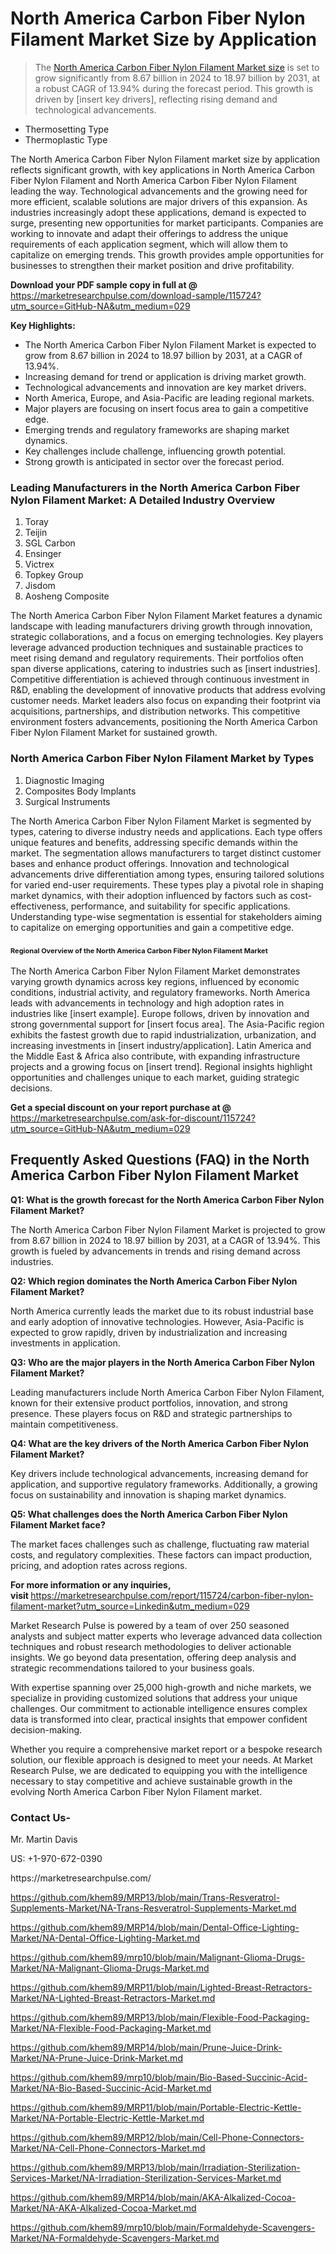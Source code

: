 <h1>North America Carbon Fiber Nylon Filament Market&nbsp;Size by Application</h1><blockquote><p>The <a href="https://marketresearchpulse.com/download-sample/115724?utm_source=GitHub-NA&amp;utm_medium=029">North America Carbon Fiber Nylon Filament Market size</a> is set to grow significantly from 8.67 billion in 2024 to 18.97 billion by 2031, at a robust CAGR of 13.94% during the forecast period. This growth is driven by [insert key drivers], reflecting rising demand and technological advancements.</p></blockquote><ul><li>Thermosetting Type<li> Thermoplastic Type</li></ul><p>The North America Carbon Fiber Nylon Filament market size by application reflects significant growth, with key applications in North America Carbon Fiber Nylon Filament and North America Carbon Fiber Nylon Filament leading the way. Technological advancements and the growing need for more efficient, scalable solutions are major drivers of this expansion. As industries increasingly adopt these applications, demand is expected to surge, presenting new opportunities for market participants. Companies are working to innovate and adapt their offerings to address the unique requirements of each application segment, which will allow them to capitalize on emerging trends. This growth provides ample opportunities for businesses to strengthen their market position and drive profitability.</p><p><strong>Download your PDF sample copy in full at @ </strong><a href="https://marketresearchpulse.com/download-sample/115724?utm_source=GitHub-NA&amp;utm_medium=029">https://marketresearchpulse.com/download-sample/115724?utm_source=GitHub-NA&amp;utm_medium=029</a></p><p><strong>Key Highlights: </strong></p><ul><li>The North America Carbon Fiber Nylon Filament Market is expected to grow from 8.67 billion in 2024 to 18.97 billion by 2031, at a CAGR of 13.94%.</li><li>Increasing demand for trend or application is driving market growth.</li><li>Technological advancements and innovation are key market drivers.</li><li>North America, Europe, and Asia-Pacific are leading regional markets.</li><li>Major players are focusing on insert focus area to gain a competitive edge.</li><li>Emerging trends and regulatory frameworks are shaping market dynamics.</li><li>Key challenges include challenge, influencing growth potential.</li><li>Strong growth is anticipated in sector over the forecast period.</li></ul><h3>Leading Manufacturers in the North America Carbon Fiber Nylon Filament Market: A Detailed Industry Overview</h3><ol><li>Toray</li><li>Teijin</li><li>SGL Carbon</li><li>Ensinger</li><li>Victrex</li><li>Topkey Group</li><li>Jisdom</li><li>Aosheng Composite</li></ol><div class="flex max-w-full flex-col flex-grow"><div class="min-h-8 text-message flex w-full flex-col items-end gap-2 whitespace-normal break-words [.text-message+&amp;]:mt-5" dir="auto" data-message-author-role="assistant" data-message-id="fd8432e4-4910-450d-b182-61b7bfb0a01f" data-message-model-slug="gpt-4o"><div class="flex w-full flex-col gap-1 empty:hidden first:pt-[3px]"><div class="markdown prose w-full break-words dark:prose-invert light"><p>The North America Carbon Fiber Nylon Filament Market features a dynamic landscape with leading manufacturers driving growth through innovation, strategic collaborations, and a focus on emerging technologies. Key players leverage advanced production techniques and sustainable practices to meet rising demand and regulatory requirements. Their portfolios often span diverse applications, catering to industries such as [insert industries]. Competitive differentiation is achieved through continuous investment in R&amp;D, enabling the development of innovative products that address evolving customer needs. Market leaders also focus on expanding their footprint via acquisitions, partnerships, and distribution networks. This competitive environment fosters advancements, positioning the North America Carbon Fiber Nylon Filament Market for sustained growth.</p></div></div></div></div><h3>North America Carbon Fiber Nylon Filament Market by Types</h3><ol><li>Diagnostic Imaging<li> Composites Body Implants<li> Surgical Instruments</li></ol><div class="flex max-w-full flex-col flex-grow"><div class="min-h-8 text-message flex w-full flex-col items-end gap-2 whitespace-normal break-words [.text-message+&amp;]:mt-5" dir="auto" data-message-author-role="assistant" data-message-id="084470be-0bb7-4664-bddf-5156b4f41249" data-message-model-slug="gpt-4o-mini"><div class="flex w-full flex-col gap-1 empty:hidden first:pt-[3px]"><div class="markdown prose w-full break-words dark:prose-invert light"><p>The North America Carbon Fiber Nylon Filament Market is segmented by types, catering to diverse industry needs and applications. Each type offers unique features and benefits, addressing specific demands within the market. The segmentation allows manufacturers to target distinct customer bases and enhance product offerings. Innovation and technological advancements drive differentiation among types, ensuring tailored solutions for varied end-user requirements. These types play a pivotal role in shaping market dynamics, with their adoption influenced by factors such as cost-effectiveness, performance, and suitability for specific applications. Understanding type-wise segmentation is essential for stakeholders aiming to capitalize on emerging opportunities and gain a competitive edge.</p></div></div></div></div><h3><span style="font-size: 11px;">Regional Overview of the North America Carbon Fiber Nylon Filament Market</span></h3><div class="flex max-w-full flex-col flex-grow"><div class="min-h-8 text-message flex w-full flex-col items-end gap-2 whitespace-normal break-words [.text-message+&amp;]:mt-5" dir="auto" data-message-author-role="assistant" data-message-id="e9038762-ce64-4e30-91c9-9bd413514231" data-message-model-slug="gpt-4o-mini"><div class="flex w-full flex-col gap-1 empty:hidden first:pt-[3px]"><div class="markdown prose w-full break-words dark:prose-invert light"><p>The North America Carbon Fiber Nylon Filament Market demonstrates varying growth dynamics across key regions, influenced by economic conditions, industrial activity, and regulatory frameworks. North America leads with advancements in technology and high adoption rates in industries like [insert example]. Europe follows, driven by innovation and strong governmental support for [insert focus area]. The Asia-Pacific region exhibits the fastest growth due to rapid industrialization, urbanization, and increasing investments in [insert industry/application]. Latin America and the Middle East &amp; Africa also contribute, with expanding infrastructure projects and a growing focus on [insert trend]. Regional insights highlight opportunities and challenges unique to each market, guiding strategic decisions.</p></div></div></div></div><p><strong>Get a special discount on your report purchase at @ </strong><a href="https://marketresearchpulse.com/ask-for-discount/115724?utm_source=GitHub-NA&amp;utm_medium=029">https://marketresearchpulse.com/ask-for-discount/115724?utm_source=GitHub-NA&amp;utm_medium=029</a></p><h2>Frequently Asked Questions (FAQ) in the North America Carbon Fiber Nylon Filament Market</h2><p><strong>Q1: What is the growth forecast for the North America Carbon Fiber Nylon Filament Market?</strong></p><p>The North America Carbon Fiber Nylon Filament Market is projected to grow from 8.67 billion in 2024 to 18.97 billion by 2031, at a CAGR of 13.94%. This growth is fueled by advancements in trends and rising demand across industries.</p><p><strong>Q2: Which region dominates the North America Carbon Fiber Nylon Filament Market?</strong></p><p>North America currently leads the market due to its robust industrial base and early adoption of innovative technologies. However, Asia-Pacific is expected to grow rapidly, driven by industrialization and increasing investments in application.</p><p><strong>Q3: Who are the major players in the North America Carbon Fiber Nylon Filament Market?</strong></p><p>Leading manufacturers include North America Carbon Fiber Nylon Filament, known for their extensive product portfolios, innovation, and strong presence. These players focus on R&amp;D and strategic partnerships to maintain competitiveness.</p><p><strong>Q4: What are the key drivers of the North America Carbon Fiber Nylon Filament Market?</strong></p><p>Key drivers include technological advancements, increasing demand for application, and supportive regulatory frameworks. Additionally, a growing focus on sustainability and innovation is shaping market dynamics.</p><p><strong>Q5: What challenges does the North America Carbon Fiber Nylon Filament Market face?</strong></p><p>The market faces challenges such as challenge, fluctuating raw material costs, and regulatory complexities. These factors can impact production, pricing, and adoption rates across regions.</p><p><strong>For more information or any inquiries, visit&nbsp;</strong><a href="https://marketresearchpulse.com/report/115724/carbon-fiber-nylon-filament-market?utm_source=Linkedin&utm_medium=029">https://marketresearchpulse.com/report/115724/carbon-fiber-nylon-filament-market?utm_source=Linkedin&utm_medium=029</a></p><p>Market Research Pulse is powered by a team of over 250 seasoned analysts and subject matter experts who leverage advanced data collection techniques and robust research methodologies to deliver actionable insights. We go beyond data presentation, offering deep analysis and strategic recommendations tailored to your business goals.</p><p>With expertise spanning over 25,000 high-growth and niche markets, we specialize in providing customized solutions that address your unique challenges. Our commitment to actionable intelligence ensures complex data is transformed into clear, practical insights that empower confident decision-making.</p><p>Whether you require a comprehensive market report or a bespoke research solution, our flexible approach is designed to meet your needs. At Market Research Pulse, we are dedicated to equipping you with the intelligence necessary to stay competitive and achieve sustainable growth in the evolving North America Carbon Fiber Nylon Filament market.</p><h3><strong>Contact Us-</strong></h3><p>Mr. Martin Davis</p><p>US: +1-970-672-0390</p><p>https://marketresearchpulse.com/</p><p><a href="https://github.com/khem89/MRP13/blob/main/Trans-Resveratrol-Supplements-Market/NA-Trans-Resveratrol-Supplements-Market.md">https://github.com/khem89/MRP13/blob/main/Trans-Resveratrol-Supplements-Market/NA-Trans-Resveratrol-Supplements-Market.md</a></p><p><a href="https://github.com/khem89/MRP14/blob/main/Dental-Office-Lighting-Market/NA-Dental-Office-Lighting-Market.md">https://github.com/khem89/MRP14/blob/main/Dental-Office-Lighting-Market/NA-Dental-Office-Lighting-Market.md</a></p><p><a href="https://github.com/khem89/mrp10/blob/main/Malignant-Glioma-Drugs-Market/NA-Malignant-Glioma-Drugs-Market.md">https://github.com/khem89/mrp10/blob/main/Malignant-Glioma-Drugs-Market/NA-Malignant-Glioma-Drugs-Market.md</a></p><p><a href="https://github.com/khem89/MRP11/blob/main/Lighted-Breast-Retractors-Market/NA-Lighted-Breast-Retractors-Market.md">https://github.com/khem89/MRP11/blob/main/Lighted-Breast-Retractors-Market/NA-Lighted-Breast-Retractors-Market.md</a></p><p><a href="https://github.com/khem89/MRP13/blob/main/Flexible-Food-Packaging-Market/NA-Flexible-Food-Packaging-Market.md">https://github.com/khem89/MRP13/blob/main/Flexible-Food-Packaging-Market/NA-Flexible-Food-Packaging-Market.md</a></p><p><a href="https://github.com/khem89/MRP14/blob/main/Prune-Juice-Drink-Market/NA-Prune-Juice-Drink-Market.md">https://github.com/khem89/MRP14/blob/main/Prune-Juice-Drink-Market/NA-Prune-Juice-Drink-Market.md</a></p><p><a href="https://github.com/khem89/mrp10/blob/main/Bio-Based-Succinic-Acid-Market/NA-Bio-Based-Succinic-Acid-Market.md">https://github.com/khem89/mrp10/blob/main/Bio-Based-Succinic-Acid-Market/NA-Bio-Based-Succinic-Acid-Market.md</a></p><p><a href="https://github.com/khem89/MRP11/blob/main/Portable-Electric-Kettle-Market/NA-Portable-Electric-Kettle-Market.md">https://github.com/khem89/MRP11/blob/main/Portable-Electric-Kettle-Market/NA-Portable-Electric-Kettle-Market.md</a></p><p><a href="https://github.com/khem89/MRP12/blob/main/Cell-Phone-Connectors-Market/NA-Cell-Phone-Connectors-Market.md">https://github.com/khem89/MRP12/blob/main/Cell-Phone-Connectors-Market/NA-Cell-Phone-Connectors-Market.md</a></p><p><a href="https://github.com/khem89/MRP13/blob/main/Irradiation-Sterilization-Services-Market/NA-Irradiation-Sterilization-Services-Market.md">https://github.com/khem89/MRP13/blob/main/Irradiation-Sterilization-Services-Market/NA-Irradiation-Sterilization-Services-Market.md</a></p><p><a href="https://github.com/khem89/MRP14/blob/main/AKA-Alkalized-Cocoa-Market/NA-AKA-Alkalized-Cocoa-Market.md">https://github.com/khem89/MRP14/blob/main/AKA-Alkalized-Cocoa-Market/NA-AKA-Alkalized-Cocoa-Market.md</a></p><p><a href="https://github.com/khem89/mrp10/blob/main/Formaldehyde-Scavengers-Market/NA-Formaldehyde-Scavengers-Market.md">https://github.com/khem89/mrp10/blob/main/Formaldehyde-Scavengers-Market/NA-Formaldehyde-Scavengers-Market.md</a></p>
